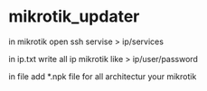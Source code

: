 # mikrotik_updater
in mikrotik open ssh servise > ip/services

in ip.txt write all ip mikrotik like > ip/user/password

in file add *.npk file for all architectur your mikrotik
